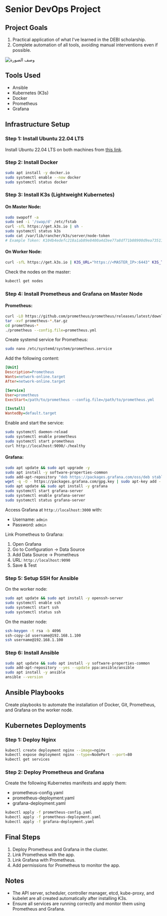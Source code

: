 # Senior DevOps Project

## Project Goals
1. Practical application of what I've learned in the DEBI scholarship.
2. Complete automation of all tools, avoiding manual interventions even if possible.

![وصف الصورة](https://raw.githubusercontent.com/fadykaram88/Senior-1-/main/1594668243636.png)




## Tools Used
- Ansible
- Kubernetes (K3s)
- Docker
- Prometheus
- Grafana


## Infrastructure Setup

### Step 1: Install Ubuntu 22.04 LTS
Install Ubuntu 22.04 LTS on both machines from [this link](https://releases.ubuntu.com/jammy/).

### Step 2: Install Docker
```bash
sudo apt install -y docker.io
sudo systemctl enable --now docker
sudo systemctl status docker
```

### Step 3: Install K3s (Lightweight Kubernetes)
#### On Master Node:
```bash
sudo swapoff -a
sudo sed -i '/swap/d' /etc/fstab
curl -sfL https://get.k3s.io | sh -
sudo systemctl status k3s
sudo cat /var/lib/rancher/k3s/server/node-token
# Example Token: K104b4edefc218a1ab89e8400a4d3ee77a8df71b08900d9ea735113627864c93660::server:deb2864502725b2111809c8f4ba8a6b5
```
#### On Worker Node:
```bash
curl -sfL https://get.k3s.io | K3S_URL="https://<MASTER_IP>:6443" K3S_TOKEN="<NODE_TOKEN>" sh -
```
Check the nodes on the master:
```bash
kubectl get nodes
```

### Step 4: Install Prometheus and Grafana on Master Node

#### Prometheus:
```bash
curl -LO https://github.com/prometheus/prometheus/releases/latest/download/prometheus-$(uname -s)-$(uname -m).tar.gz
tar -xvf prometheus-*.tar.gz
cd prometheus-*
./prometheus --config.file=prometheus.yml
```
Create systemd service for Prometheus:
```bash
sudo nano /etc/systemd/system/prometheus.service
```
Add the following content:
```ini
[Unit]
Description=Prometheus
Wants=network-online.target
After=network-online.target

[Service]
User=prometheus
ExecStart=/path/to/prometheus --config.file=/path/to/prometheus.yml

[Install]
WantedBy=default.target
```
Enable and start the service:
```bash
sudo systemctl daemon-reload
sudo systemctl enable prometheus
sudo systemctl start prometheus
curl http://localhost:9090/-/healthy
```

#### Grafana:
```bash
sudo apt update && sudo apt upgrade -y
sudo apt install -y software-properties-common
sudo add-apt-repository "deb https://packages.grafana.com/oss/deb stable main"
wget -q -O - https://packages.grafana.com/gpg.key | sudo apt-key add -
sudo apt update && sudo apt install -y grafana
sudo systemctl start grafana-server
sudo systemctl enable grafana-server
sudo systemctl status grafana-server
```
Access Grafana at `http://localhost:3000` with:
- Username: `admin`
- Password: `admin`

Link Prometheus to Grafana:
1. Open Grafana
2. Go to Configuration -> Data Source
3. Add Data Source -> Prometheus
4. URL: `http://localhost:9090`
5. Save & Test

### Step 5: Setup SSH for Ansible
On the worker node:
```bash
sudo apt update && sudo apt install -y openssh-server
sudo systemctl enable ssh
sudo systemctl start ssh
sudo systemctl status ssh
```
On the master node:
```bash
ssh-keygen -t rsa -b 4096
ssh-copy-id username@192.168.1.100
ssh username@192.168.1.100
```

### Step 6: Install Ansible
```bash
sudo apt update && sudo apt install -y software-properties-common
sudo add-apt-repository --yes --update ppa:ansible/ansible
sudo apt install -y ansible
ansible --version
```

## Ansible Playbooks
Create playbooks to automate the installation of Docker, Git, Prometheus, and Grafana on the worker node.


## Kubernetes Deployments

### Step 1: Deploy Nginx
```bash
kubectl create deployment nginx --image=nginx
kubectl expose deployment nginx --type=NodePort --port=80
kubectl get services
```

### Step 2: Deploy Prometheus and Grafana
Create the following Kubernetes manifests and apply them:
- prometheus-config.yaml
- prometheus-deployment.yaml
- grafana-deployment.yaml

```bash
kubectl apply -f prometheus-config.yaml
kubectl apply -f prometheus-deployment.yaml
kubectl apply -f grafana-deployment.yaml
```

## Final Steps
1. Deploy Prometheus and Grafana in the cluster.
2. Link Prometheus with the app.
3. Link Grafana with Prometheus.
4. Add permissions for Prometheus to monitor the app.

## Notes
- The API server, scheduler, controller manager, etcd, kube-proxy, and kubelet are all created automatically after installing K3s.
- Ensure all services are running correctly and monitor them using Prometheus and Grafana.
